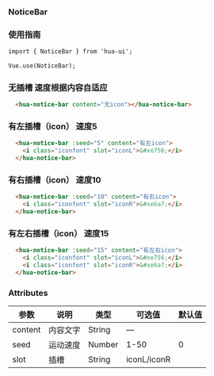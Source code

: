 ### NoticeBar

### 使用指南
```html
import { NoticeBar } from 'hua-ui';

Vue.use(NoticeBar);

```
### 无插槽 速度根据内容自适应
```html
  <hua-notice-bar content="无icon"></hua-notice-bar>
```

### 有左插槽（icon） 速度5
```html
  <hua-notice-bar :seed="5" content="有左icon">
    <i class="iconfont" slot="iconL">&#xe756;</i>
  </hua-notice-bar>
```

### 有右插槽（icon） 速度10
```html
  <hua-notice-bar :seed="10" content="有右icon">
    <i class="iconfont" slot="iconR">&#xe6a7;</i>
  </hua-notice-bar>
```

### 有左右插槽（icon） 速度15
```html
  <hua-notice-bar :seed="15" content="有左右icon">
    <i class="iconfont" slot="iconL">&#xe756;</i>
    <i class="iconfont" slot="iconR">&#xe6a7;</i>
  </hua-notice-bar>
```
### Attributes

| 参数      | 说明    | 类型      | 可选值       | 默认值   |
|---------- |-------- |---------- |-------------  |-------- |
| content  | 内容文字    | String   | — |   |
| seed  | 运动速度    | Number   | 1-50 |  0 |
| slot  | 插槽    | String   | iconL/iconR |   |
